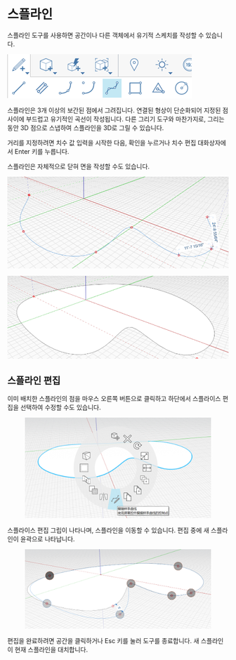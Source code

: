 # 스플라인 

스플라인 도구를 사용하면 공간이나 다른 객체에서 유기적 스케치를 작성할 수 있습니다.

![](../.gitbook/assets/spline.png)

스플라인은 3개 이상의 보간된 점에서 그려집니다. 연결된 형상이 단순화되어 지정된 점 사이에 부드럽고 유기적인 곡선이 작성됩니다. 다른 그리기 도구와 마찬가지로, 그리는 동안 3D 점으로 스냅하여 스플라인을 3D로 그릴 수 있습니다.

거리를 지정하려면 치수 값 입력을 시작한 다음, 확인을 누르거나 치수 편집 대화상자에서 Enter 키를 누릅니다.

스플라인은 자체적으로 닫혀 면을 작성할 수도 있습니다.

![](../.gitbook/assets/spline2.png)

![](../.gitbook/assets/spline3.png)

## 스플라인 편집

이미 배치한 스플라인의 점을 마우스 오른쪽 버튼으로 클릭하고 하단에서 스플라이스 편집을 선택하여 수정할 수도 있습니다.

<figure><img src="../.gitbook/assets/image (8).png" alt=""><figcaption></figcaption></figure>

스플라이스 편집 그립이 나타나며, 스플라인을 이동할 수 있습니다. 편집 중에 새 스플라인이 윤곽으로 나타납니다.

<figure><img src="../.gitbook/assets/image (5).png" alt=""><figcaption></figcaption></figure>

편집을 완료하려면 공간을 클릭하거나 Esc 키를 눌러 도구를 종료합니다. 새 스플라인이 현재 스플라인을 대치합니다.
